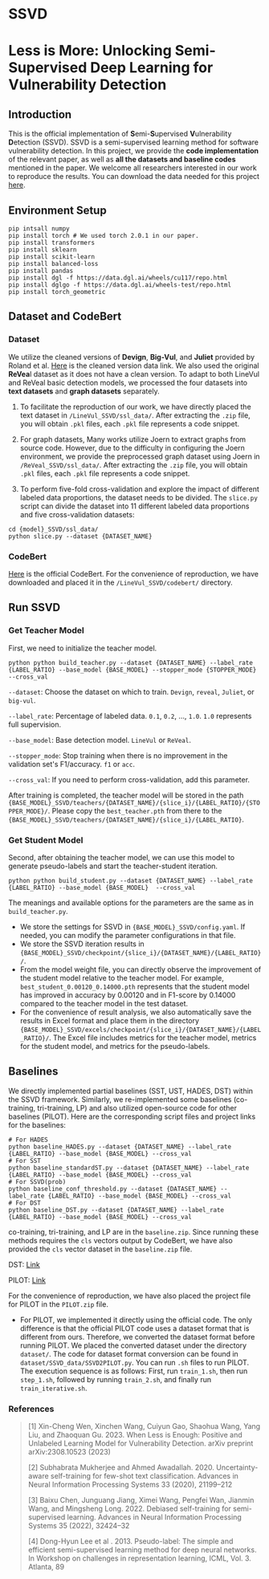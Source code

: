 # SSVD

# Less is More: Unlocking Semi-Supervised Deep Learning for Vulnerability Detection

## Introduction

This is the official implementation of **S**emi-**S**upervised **V**ulnerability **D**etection (SSVD). SSVD is a semi-supervised learning method for software vulnerability detection. In this project, we provide the **code implementation** of the relevant paper, as well as **all the datasets and baseline codes** mentioned in the paper. We welcome all researchers interested in our work to reproduce the results. You can download the data needed for this project [here](https://figshare.com/s/e4c4cdf09b800bfc3643).

## Environment Setup

```
pip intsall numpy
pip install torch # We used torch 2.0.1 in our paper.
pip install transformers
pip install sklearn
pip install scikit-learn
pip install balanced-loss
pip install pandas
pip install dgl -f https://data.dgl.ai/wheels/cu117/repo.html
pip install dglgo -f https://data.dgl.ai/wheels-test/repo.html
pip install torch_geometric
```

## Dataset and CodeBert

### Dataset

We utilize the cleaned versions of **Devign**, **Big-Vul**, and **Juliet** provided by Roland et al. [Here](https://figshare.com/articles/software/Reproduction_Package_for_Data_Quality_for_Software_Vulnerability_Datasets_/20499924) is the cleaned version data link. We also used the original **ReVea**l dataset as it does not have a clean version. To adapt to both LineVul and ReVeal basic detection models, we processed the four datasets into **text datasets** and **graph datasets** separately. 

1. To facilitate the reproduction of our work, we have directly placed the text dataset in `/LineVul_SSVD/ssl_data/`. After extracting the `.zip` file, you will obtain `.pkl` files, each `.pkl` file represents a code snippet.

2. For graph datasets,  Many works utilize Joern to extract graphs from source code. However, due to the difficulty in configuring the Joern environment, we provide the preprocessed graph dataset using Joern in `/ReVeal_SSVD/ssl_data/`. After extracting the `.zip` file, you will obtain `.pkl` files, each `.pkl` file represents a code snippet.
3. To perform five-fold cross-validation and explore the impact of different labeled data proportions, the dataset needs to be divided. The `slice.py` script can divide the dataset into 11 different labeled data proportions and five cross-validation datasets:

```
cd {model}_SSVD/ssl_data/
python slice.py --dataset {DATASET_NAME}
```

### CodeBert

[Here](https://huggingface.co/microsoft/codebert-base) is the official CodeBert. For the convenience of reproduction, we have downloaded and placed it in the `/LineVul_SSVD/codebert/` directory.

## Run SSVD

### Get Teacher Model

First, we need to initialize the teacher model.

```
python python build_teacher.py --dataset {DATASET_NAME} --label_rate {LABEL_RATIO} --base_model {BASE_MODEL} --stopper_mode {STOPPER_MODE} --cross_val
```

`--dataset`: Choose the dataset on which to train. `Devign`, `reveal`, `Juliet`, or `big-vul`.

`--label_rate`: Percentage of labeled data. `0.1`, `0.2`, ..., `1.0`. `1.0` represents full supervision.

`--base_model`: Base detection model. `LineVul` or `ReVeal`.

`--stopper_mode`: Stop training when there is no improvement in the validation set's F1/accuracy. `f1` or `acc`.

`--cross_val`: If you need to perform cross-validation, add this parameter.

After training is completed, the teacher model will be stored in the path `{BASE_MODEL}_SSVD/teachers/{DATASET_NAME}/{slice_i}/{LABEL_RATIO}/{STOPPER_MODE}/`. Please copy the `best_teacher.pth` from there to the `{BASE_MODEL}_SSVD/teachers/{DATASET_NAME}/{slice_i}/{LABEL_RATIO}`.

### Get Student Model

Second, after obtaining the teacher model, we can use this model to generate pseudo-labels and start the teacher-student iteration.

```
python python build_student.py --dataset {DATASET_NAME} --label_rate {LABEL_RATIO} --base_model {BASE_MODEL}  --cross_val
```

The meanings and available options for the parameters are the same as in `build_teacher.py`.

- We store the settings for SSVD in `{BASE_MODEL}_SSVD/config.yaml`. If needed, you can modify the parameter configurations in that file.
- We store the SSVD iteration results in `{BASE_MODEL}_SSVD/checkpoint/{slice_i}/{DATASET_NAME}/{LABEL_RATIO}/`.
- From the model weight file, you can directly observe the improvement of the student model relative to the teacher model. For example, `best_student_0.00120_0.14000.pth` represents that the student model has improved in accuracy by 0.00120 and in F1-score by 0.14000 compared to the teacher model in the test dataset.
- For the convenience of result analysis, we also automatically save the results in Excel format and place them in the directory `{BASE_MODEL}_SSVD/excels/checkpoint/{slice_i}/{DATASET_NAME}/{LABEL_RATIO}/`. The Excel file includes metrics for the teacher model, metrics for the student model, and metrics for the pseudo-labels.

## Baselines

We directly implemented partial baselines (SST, UST, HADES, DST) within the SSVD framework. Similarly, we re-implemented some baselines (co-training, tri-training, LP) and also utilized open-source code for other baselines (PILOT). Here are the corresponding script files and project links for the baselines:

```
# For HADES
python baseline_HADES.py --dataset {DATASET_NAME} --label_rate {LABEL_RATIO} --base_model {BASE_MODEL} --cross_val
# For SST
python baseline_standardST.py --dataset {DATASET_NAME} --label_rate {LABEL_RATIO} --base_model {BASE_MODEL} --cross_val
# For SSVD(prob)
python baseline_conf_threshold.py --dataset {DATASET_NAME} --label_rate {LABEL_RATIO} --base_model {BASE_MODEL} --cross_val
# For DST
python baseline_DST.py --dataset {DATASET_NAME} --label_rate {LABEL_RATIO} --base_model {BASE_MODEL} --cross_val
```

co-training, tri-training, and LP are in the  `baseline.zip`. Since running these methods requires the `cls` vectors output by CodeBert, we have also provided the `cls` vector dataset in the `baseline.zip` file.

DST: [Link](https://github.com/thuml/Debiased-Self-Training)

PILOT: [Link](https://github.com/PILOT-VD-2023/PILOT)

For the convenience of reproduction, we have also placed the project file for PILOT in the `PILOT.zip` file.

- For PILOT, we implemented it directly using the official code. The only difference is that the official PILOT code uses a dataset format that is different from ours. Therefore, we converted the dataset format before running PILOT. We placed the converted dataset under the directory `dataset/`. The code for dataset format conversion can be found in `dataset/SSVD_data/SSVD2PILOT.py`. You can run `.sh` files to run PILOT. The execution sequence is as follows: First, run `train_1.sh`, then run `step_1.sh`, followed by running `train_2.sh`, and finally run `train_iterative.sh`.

### References


> [1] Xin-Cheng Wen, Xinchen Wang, Cuiyun Gao, Shaohua Wang, Yang Liu, and Zhaoquan Gu. 2023. When Less is
> Enough: Positive and Unlabeled Learning Model for Vulnerability Detection. arXiv preprint arXiv:2308.10523 (2023)
>
> [2] Subhabrata Mukherjee and Ahmed Awadallah. 2020. Uncertainty-aware self-training for few-shot text classification.
> Advances in Neural Information Processing Systems 33 (2020), 21199–212
>
> [3] Baixu Chen, Junguang Jiang, Ximei Wang, Pengfei Wan, Jianmin Wang, and Mingsheng Long. 2022. Debiased
> self-training for semi-supervised learning. Advances in Neural Information Processing Systems 35 (2022), 32424–32
>
> [4] Dong-Hyun Lee et al . 2013. Pseudo-label: The simple and efficient semi-supervised learning method for deep neural
> networks. In Workshop on challenges in representation learning, ICML, Vol. 3. Atlanta, 89